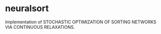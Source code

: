 # neuralsort
Implementation of STOCHASTIC OPTIMIZATION OF SORTING NETWORKS VIA CONTINUOUS RELAXATIONS.
